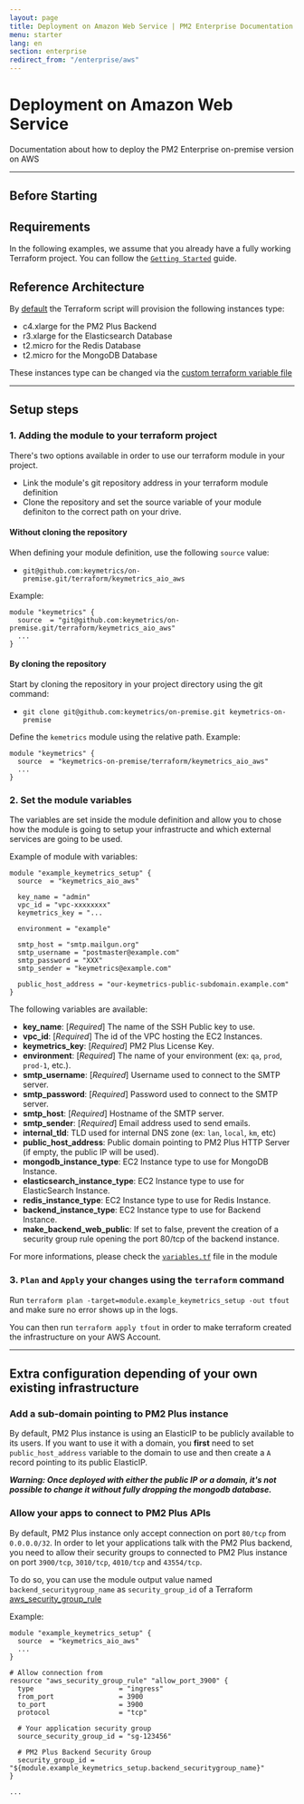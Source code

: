 ```yaml
---
layout: page
title: Deployment on Amazon Web Service | PM2 Enterprise Documentation
menu: starter
lang: en
section: enterprise
redirect_from: "/enterprise/aws"
---
```


# Deployment on Amazon Web Service

Documentation about how to deploy the PM2 Enterprise on-premise version on AWS

---

## Before Starting

## Requirements

In the following examples, we assume that you already have a fully working Terraform project. You can follow the [`Getting Started`](https://www.terraform.io/intro/getting-started/install.html) guide.

## Reference Architecture

By [default](https://github.com/keymetrics/on-premise/blob/master/terraform/keymetrics_aio_aws/variables.tf) the Terraform script will provision the following instances type:

- c4.xlarge for the PM2 Plus Backend
- r3.xlarge for the Elasticsearch Database
- t2.micro for the Redis Database
- t2.micro for the MongoDB Database

These instances type can be changed via the [custom terraform variable file](https://github.com/keymetrics/on-premise/blob/master/docs/AWS.md#2-set-the-module-variables)

---

## Setup steps

### 1. Adding the module to your terraform project

There's two options available in order to use our terraform module in your project. 
- Link the module's git repository address in your terraform module definition
- Clone the repository and set the source variable of your module definiton to the correct path on your drive.

#### Without cloning the repository

When defining your module definition, use the following `source` value:
- `git@github.com:keymetrics/on-premise.git/terraform/keymetrics_aio_aws`

Example: 

```
module "keymetrics" {
  source  = "git@github.com:keymetrics/on-premise.git/terraform/keymetrics_aio_aws"
  ...
}
```

#### By cloning the repository

Start by cloning the repository in your project directory using the git command:
- `git clone git@github.com:keymetrics/on-premise.git keymetrics-on-premise`

Define the `kemetrics` module using the relative path.
Example:

```
module "keymetrics" {
  source  = "keymetrics-on-premise/terraform/keymetrics_aio_aws"
  ...
}
```

### 2. Set the module variables

The variables are set inside the module definition and allow you to chose how the module is going to setup your infrastructe and which external services are going to be used.

Example of module with variables:

```
module "example_keymetrics_setup" {
  source  = "keymetrics_aio_aws"

  key_name = "admin"
  vpc_id = "vpc-xxxxxxxx"
  keymetrics_key = "...

  environment = "example"

  smtp_host = "smtp.mailgun.org"
  smtp_username = "postmaster@example.com"
  smtp_password = "XXX"
  smtp_sender = "keymetrics@example.com"
  
  public_host_address = "our-keymetrics-public-subdomain.example.com"
}
```

The following variables are available:
- **key_name**: [*Required*] The name of the SSH Public key to use.
- **vpc_id**: [*Required*] The id of the VPC hosting the EC2 Instances.
- **keymetrics_key**: [*Required*] PM2 Plus License Key.
- **environment**: [*Required*] The name of your environment (ex: `qa`, `prod`, `prod-1`, etc.).
- **smtp_username**: [*Required*] Username used to connect to the SMTP server.
- **smtp_password**: [*Required*] Password used to connect to the SMTP server.
- **smtp_host**: [*Required*] Hostname of the SMTP server.
- **smtp_sender**: [*Required*] Email address used to send emails.
- **internal_tld**: TLD used for internal DNS zone (ex: `lan`, `local`, `km`, etc)
- **public_host_address**: Public domain pointing to PM2 Plus HTTP Server (if empty, the public IP will be used).
- **mongodb_instance_type**: EC2 Instance type to use for MongoDB Instance.
- **elasticsearch_instance_type**: EC2 Instance type to use for ElasticSearch Instance.
- **redis_instance_type**: EC2 Instance type to use for Redis Instance.
- **backend_instance_type**: EC2 Instance type to use for Backend Instance.
- **make_backend_web_public**: If set to false, prevent the creation of a security group rule opening the port 80/tcp of the backend instance.

For more informations, please check the [`variables.tf`](https://github.com/keymetrics/on-premise/blob/master/terraform/keymetrics_aio_aws/variables.tf) file in the module

### 3. `Plan` and `Apply` your changes using the `terraform` command

Run `terraform plan -target=module.example_keymetrics_setup -out tfout` and make sure no error shows up in the logs.

You can then run `terraform apply tfout` in order to make terraform created the infrastructure on your AWS Account.

---

## Extra configuration depending of your own existing infrastructure

### Add a sub-domain pointing to PM2 Plus instance

By default, PM2 Plus instance is using an ElasticIP to be publicly available to its users. If you want to use it with a domain, you __first__ need to set `public_host_address` variable to the domain to use and then create a `A` record pointing to its public ElasticIP.

*__Warning: Once deployed with either the public IP or a domain, it's not possible to change it without fully dropping the mongodb database.__*

### Allow your apps to connect to PM2 Plus APIs

By default, PM2 Plus instance only accept connection on port `80/tcp` from `0.0.0.0/32`. In order to let your applications talk with the PM2 Plus backend, you need to allow their security groups to connected to PM2 Plus instance on port `3900/tcp`, `3010/tcp`, `4010/tcp` and `43554/tcp`.

To do so, you can use the module output value named `backend_securitygroup_name` as `security_group_id` of a Terraform [aws_security_group_rule](https://www.terraform.io/docs/providers/aws/r/security_group_rule.html)

Example: 
```
module "example_keymetrics_setup" {
  source  = "keymetrics_aio_aws"
  ...
}

# Allow connection from 
resource "aws_security_group_rule" "allow_port_3900" {
  type                     = "ingress"
  from_port                = 3900
  to_port                  = 3900
  protocol                 = "tcp"
  
  # Your application security group
  source_security_group_id = "sg-123456" 
 
  # PM2 Plus Backend Security Group
  security_group_id = "${module.example_keymetrics_setup.backend_securitygroup_name}"
}

...
```
